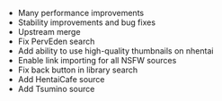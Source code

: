 - Many performance improvements
- Stability improvements and bug fixes
- Upstream merge
- Fix PervEden search
- Add ability to use high-quality thumbnails on nhentai
- Enable link importing for all NSFW sources
- Fix back button in library search
- Add HentaiCafe source
- Add Tsumino source